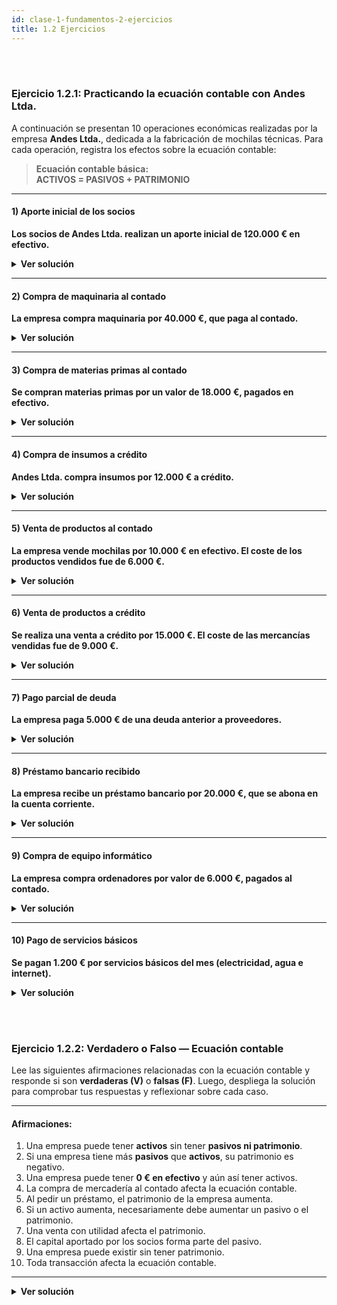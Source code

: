 ```yaml
---
id: clase-1-fundamentos-2-ejercicios
title: 1.2 Ejercicios
---
```


<br/><br/>

### Ejercicio 1.2.1: Practicando la ecuación contable con Andes Ltda.

A continuación se presentan 10 operaciones económicas realizadas por la empresa **Andes Ltda.**, dedicada a la fabricación de mochilas técnicas. Para cada operación, registra los efectos sobre la ecuación contable:

> **Ecuación contable básica:**  
> **ACTIVOS = PASIVOS + PATRIMONIO**

---

#### 1) Aporte inicial de los socios

**Los socios de Andes Ltda. realizan un aporte inicial de 120.000 € en efectivo.**

<details>
<summary><strong>Ver solución</strong></summary>

<div className="accounting-equation-wrapper">
  <table className="accounting-equation">
    <tr>
      <th className="box">ACTIVOS<br/>Efectivo + 120.000 €</th>
      <th className="symbol">=</th>
      <th className="box">PASIVOS</th>
      <th className="symbol">+</th>
      <th className="box">PATRIMONIO<br/>Capital + 120.000 €</th>
    </tr>
  </table>
</div>

</details>

---

#### 2) Compra de maquinaria al contado

**La empresa compra maquinaria por 40.000 €, que paga al contado.**

<details>
<summary><strong>Ver solución</strong></summary>

<div className="accounting-equation-wrapper">
  <table className="accounting-equation">
    <tr>
      <th className="box">ACTIVOS<br/>Efectivo - 40.000 €<br/>Maquinaria + 40.000 €</th>
      <th className="symbol">=</th>
      <th className="box">PASIVOS</th>
      <th className="symbol">+</th>
      <th className="box">PATRIMONIO</th>
    </tr>
  </table>
</div>

</details>

---

#### 3) Compra de materias primas al contado

**Se compran materias primas por un valor de 18.000 €, pagados en efectivo.**

<details>
<summary><strong>Ver solución</strong></summary>

<div className="accounting-equation-wrapper">
  <table className="accounting-equation">
    <tr>
      <th className="box">ACTIVOS<br/>Efectivo - 18.000 €<br/>Inventario + 18.000 €</th>
      <th className="symbol">=</th>
      <th className="box">PASIVOS</th>
      <th className="symbol">+</th>
      <th className="box">PATRIMONIO</th>
    </tr>
  </table>
</div>
</details>

---

#### 4) Compra de insumos a crédito

**Andes Ltda. compra insumos por 12.000 € a crédito.**

<details>
<summary><strong>Ver solución</strong></summary>

<div className="accounting-equation-wrapper">
  <table className="accounting-equation">
    <tr>
      <th className="box">ACTIVOS<br/>Inventario + 12.000 €</th>
      <th className="symbol">=</th>
      <th className="box">PASIVOS<br/>Cuentas por Pagar + 12.000 €</th>
      <th className="symbol">+</th>
      <th className="box">PATRIMONIO</th>
    </tr>
  </table>
</div>

</details>

---

#### 5) Venta de productos al contado

**La empresa vende mochilas por 10.000 € en efectivo. El coste de los productos vendidos fue de 6.000 €.**

<details>
<summary><strong>Ver solución</strong></summary>

<div className="accounting-equation-wrapper">
  <table className="accounting-equation">
    <tr>
      <th className="box">ACTIVOS<br/>Efectivo + 10.000 €<br/>Inventario - 6.000 €</th>
      <th className="symbol">=</th>
      <th className="box">PASIVOS</th>
      <th className="symbol">+</th>
      <th className="box">PATRIMONIO<br/>Utilidad + 4.000 €</th>
    </tr>
  </table>
</div>

</details>

---

#### 6) Venta de productos a crédito

**Se realiza una venta a crédito por 15.000 €. El coste de las mercancías vendidas fue de 9.000 €.**

<details>
<summary><strong>Ver solución</strong></summary>

<div className="accounting-equation-wrapper">
  <table className="accounting-equation">
    <tr>
      <th className="box">ACTIVOS<br/>Cuentas por Cobrar + 15.000 €<br/>Inventario - 9.000 €</th>
      <th className="symbol">=</th>
      <th className="box">PASIVOS</th>
      <th className="symbol">+</th>
      <th className="box">PATRIMONIO<br/>Utilidad + 6.000 €</th>
    </tr>
  </table>
</div>

</details>

---

#### 7) Pago parcial de deuda

**La empresa paga 5.000 € de una deuda anterior a proveedores.**

<details>
<summary><strong>Ver solución</strong></summary>

<div className="accounting-equation-wrapper">
  <table className="accounting-equation">
    <tr>
      <th className="box">ACTIVOS<br/>Efectivo - 5.000 €</th>
      <th className="symbol">=</th>
      <th className="box">PASIVOS<br/>Cuentas por Pagar - 5.000 €</th>
      <th className="symbol">+</th>
      <th className="box">PATRIMONIO</th>
    </tr>
  </table>
</div>

</details>

---

#### 8) Préstamo bancario recibido

**La empresa recibe un préstamo bancario por 20.000 €, que se abona en la cuenta corriente.**

<details>
<summary><strong>Ver solución</strong></summary>

<div className="accounting-equation-wrapper">
  <table className="accounting-equation">
    <tr>
      <th className="box">ACTIVOS<br/>Efectivo + 20.000 €</th>
      <th className="symbol">=</th>
      <th className="box">PASIVOS<br/>Préstamo Bancario + 20.000 €</th>
      <th className="symbol">+</th>
      <th className="box">PATRIMONIO</th>
    </tr>
  </table>
</div>

</details>

---

#### 9) Compra de equipo informático

**La empresa compra ordenadores por valor de 6.000 €, pagados al contado.**

<details>
<summary><strong>Ver solución</strong></summary>

<div className="accounting-equation-wrapper">
  <table className="accounting-equation">
    <tr>
      <th className="box">ACTIVOS<br/>Efectivo - 6.000 €<br/>Equipos + 6.000 €</th>
      <th className="symbol">=</th>
      <th className="box">PASIVOS</th>
      <th className="symbol">+</th>
      <th className="box">PATRIMONIO</th>
    </tr>
  </table>
</div>

</details>

---

#### 10) Pago de servicios básicos

**Se pagan 1.200 € por servicios básicos del mes (electricidad, agua e internet).**

<details>
<summary><strong>Ver solución</strong></summary>

<div className="accounting-equation-wrapper">
  <table className="accounting-equation">
    <tr>
      <th className="box">ACTIVOS<br/>Efectivo - 1.200 €</th>
      <th className="symbol">=</th>
      <th className="box">PASIVOS</th>
      <th className="symbol">+</th>
      <th className="box">PATRIMONIO<br/>Utilidad - 1.200 €</th>
    </tr>
  </table>
</div>

</details>

<br/><br/>


### Ejercicio 1.2.2: Verdadero o Falso — Ecuación contable

Lee las siguientes afirmaciones relacionadas con la ecuación contable y responde si son **verdaderas (V)** o **falsas (F)**. Luego, despliega la solución para comprobar tus respuestas y reflexionar sobre cada caso.

---

#### Afirmaciones:

1. Una empresa puede tener **activos** sin tener **pasivos ni patrimonio**.  
2. Si una empresa tiene más **pasivos** que **activos**, su patrimonio es negativo.  
3. Una empresa puede tener **0 € en efectivo** y aún así tener activos.  
4. La compra de mercadería al contado afecta la ecuación contable.  
5. Al pedir un préstamo, el patrimonio de la empresa aumenta.  
6. Si un activo aumenta, necesariamente debe aumentar un pasivo o el patrimonio.  
7. Una venta con utilidad afecta el patrimonio.  
8. El capital aportado por los socios forma parte del pasivo.  
9. Una empresa puede existir sin tener patrimonio.  
10. Toda transacción afecta la ecuación contable.

---

<details>
<summary><strong>Ver solución</strong></summary>

| Nº | Afirmación                                                                 | Respuesta | Justificación                                                                 |
|----|-----------------------------------------------------------------------------|-----------|-------------------------------------------------------------------------------|
| 1  | Una empresa puede tener activos sin tener pasivos ni patrimonio.           | ❌ Falso   | Según la ecuación contable, A = P + PAT, debe haber una fuente de financiamiento. |
| 2  | Si una empresa tiene más pasivos que activos, su patrimonio es negativo.   | ✅ Verdadero | Se despeja: PAT = A - P. Si P > A, PAT < 0.                                  |
| 3  | Una empresa puede tener 0 € en efectivo y aún así tener activos.           | ✅ Verdadero | Puede tener inventario, cuentas por cobrar, inmuebles, etc.                |
| 4  | La compra de mercadería al contado afecta la ecuación contable.            | ✅ Verdadero | Disminuye efectivo, aumenta inventario; A cambia, pero sigue balanceado.    |
| 5  | Al pedir un préstamo, el patrimonio de la empresa aumenta.                 | ❌ Falso   | Aumenta pasivo (deuda), no patrimonio.                                      |
| 6  | Si un activo aumenta, necesariamente debe aumentar un pasivo o el patrimonio. | ✅ Verdadero | Toda entrada tiene origen: aporte (PAT) o deuda (P).                        |
| 7  | Una venta con utilidad afecta el patrimonio.                               | ✅ Verdadero | La utilidad es parte del resultado del ejercicio, que se incorpora al patrimonio. |
| 8  | El capital aportado por los socios forma parte del pasivo.                 | ❌ Falso   | Forma parte del patrimonio, no del pasivo.                                  |
| 9  | Una empresa puede existir sin tener patrimonio.                            | ✅ Verdadero | En casos de pérdidas acumuladas o quiebra técnica, puede tener patrimonio negativo. |
| 10 | Toda transacción afecta la ecuación contable.                              | ✅ Verdadero | Siempre hay al menos dos cuentas afectadas en equilibrio.                   |

</details>
